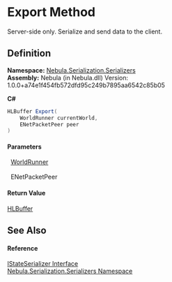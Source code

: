 # Export Method


Server-side only. Serialize and send data to the client.



## Definition
**Namespace:** <a href="N_Nebula_Serialization_Serializers">Nebula.Serialization.Serializers</a>  
**Assembly:** Nebula (in Nebula.dll) Version: 1.0.0+a74e1f454fb572dfd95c249b7895aa6542c85b05

**C#**
``` C#
HLBuffer Export(
	WorldRunner currentWorld,
	ENetPacketPeer peer
)
```



#### Parameters
<dl><dt>  <a href="T_Nebula_WorldRunner">WorldRunner</a></dt><dd> </dd><dt>  ENetPacketPeer</dt><dd /></dl>

#### Return Value
<a href="T_Nebula_Serialization_HLBuffer">HLBuffer</a>  


## See Also


#### Reference
<a href="T_Nebula_Serialization_Serializers_IStateSerializer">IStateSerializer Interface</a>  
<a href="N_Nebula_Serialization_Serializers">Nebula.Serialization.Serializers Namespace</a>  

